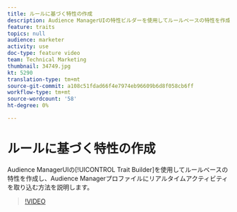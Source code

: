 ```yaml
---
title: ルールに基づく特性の作成
description: Audience ManagerUIの特性ビルダーを使用してルールベースの特性を作成し、Audience Managerプロファイルにリアルタイムアクティビティを取り込む方法について説明します。
feature: traits
topics: null
audience: marketer
activity: use
doc-type: feature video
team: Technical Marketing
thumbnail: 34749.jpg
kt: 5290
translation-type: tm+mt
source-git-commit: a108c51fdad66f4e7974eb96609b6d8f058cb6ff
workflow-type: tm+mt
source-wordcount: '58'
ht-degree: 0%

---
```



# ルールに基づく特性の作成

Audience ManagerUIの[!UICONTROL Trait Builder]を使用してルールベースの特性を作成し、Audience Managerプロファイルにリアルタイムアクティビティを取り込む方法を説明します。

>[!VIDEO](https://video.tv.adobe.com/v/34749/?quality=12&learn=on)

